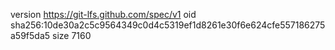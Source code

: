 version https://git-lfs.github.com/spec/v1
oid sha256:10de30a2c5c9564349c0d4c5319ef1d8261e30f6e624cfe557186275a59f5da5
size 7160
